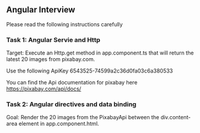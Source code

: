 ## Angular Interview

Please read the following instructions carefully

### Task 1: Angular Servie and Http

Target: Execute an Http.get method in app.component.ts that will return the latest 20 images from pixabay.com.

Use the following ApiKey 6543525-74599a2c36d0fa03c6a380533

You can find the Api documentation for pixabay here
https://pixabay.com/api/docs/

### Task 2: Angular directives and data binding

Goal: Render the 20 images from the PixabayApi between the div.content-area element in app.component.html.


